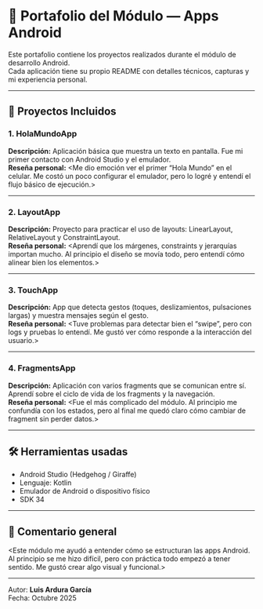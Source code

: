 # 📱 Portafolio del Módulo — Apps Android

Este portafolio contiene los proyectos realizados durante el módulo de desarrollo Android.  
Cada aplicación tiene su propio README con detalles técnicos, capturas y mi experiencia personal.

---

## 🧩 Proyectos Incluidos

### 1. HolaMundoApp
**Descripción:** Aplicación básica que muestra un texto en pantalla. Fue mi primer contacto con Android Studio y el emulador.  
**Reseña personal:** <Me dio emoción ver el primer “Hola Mundo” en el celular. Me costó un poco configurar el emulador, pero lo logré y entendí el flujo básico de ejecución.>

---

### 2. LayoutApp
**Descripción:** Proyecto para practicar el uso de layouts: LinearLayout, RelativeLayout y ConstraintLayout.  
**Reseña personal:** <Aprendí que los márgenes, constraints y jerarquías importan mucho. Al principio el diseño se movía todo, pero entendí cómo alinear bien los elementos.>

---

### 3. TouchApp
**Descripción:** App que detecta gestos (toques, deslizamientos, pulsaciones largas) y muestra mensajes según el gesto.  
**Reseña personal:** <Tuve problemas para detectar bien el “swipe”, pero con logs y pruebas lo entendí. Me gustó ver cómo responde a la interacción del usuario.>

---

### 4. FragmentsApp
**Descripción:** Aplicación con varios fragments que se comunican entre sí. Aprendí sobre el ciclo de vida de los fragments y la navegación.  
**Reseña personal:** <Fue el más complicado del módulo. Al principio me confundía con los estados, pero al final me quedó claro cómo cambiar de fragment sin perder datos.>

---

## 🛠️ Herramientas usadas
- Android Studio (Hedgehog / Giraffe)
- Lenguaje: Kotlin
- Emulador de Android o dispositivo físico
- SDK 34

---

## 🧠 Comentario general
<Este módulo me ayudó a entender cómo se estructuran las apps Android. Al principio se me hizo difícil, pero con práctica todo empezó a tener sentido. Me gustó crear algo visual y funcional.>

---

Autor: **Luis Ardura García**  
Fecha: Octubre 2025
